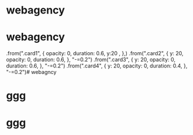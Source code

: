 # webagency
# webagency








   .from(".card1", {
      opacity: 0,
      duration: 0.6,
      y:20 ,
    },)
    .from(".card2", {
      y: 20,
      opacity: 0,
      duration: 0.6,
    }, "-=0.2")
    .from(".card3", {
      y: 20,
      opacity: 0,
      duration: 0.6,
    }, "-=0.2")
    .from(".card4", {
      y: 20,
      opacity: 0,
      duration: 0.4,
    }, "-=0.2")# webagncy
# ggg
# ggg
# 

